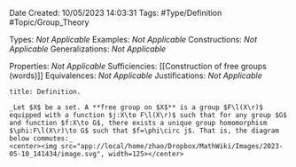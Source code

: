 <div class="topSpace"></div>

Date Created: 10/05/2023 14:03:31
Tags: #Type/Definition #Topic/Group_Theory

Types: _Not Applicable_
Examples: _Not Applicable_
Constructions: _Not Applicable_
Generalizations: _Not Applicable_

Properties: _Not Applicable_
Sufficiencies: [[Construction of free groups (words)]]
Equivalences: _Not Applicable_
Justifications: _Not Applicable_

``` ad-Definition
title: Definition.

_Let $X$ be a set. A **free group on $X$** is a group $F\l(X\r)$ equipped with a function $j:X\to F\l(X\r)$ such that for any group $G$ and function $f:X\to G$, there exists a unique group homomorphism $\phi:F\l(X\r)\to G$ such that $f=\phi\circ j$. That is, the diagram below commutes:_
<center><img src="app://local/home/zhao/Dropbox/MathWiki/Images/2023-05-10_141434/image.svg", width=125></center>

```
